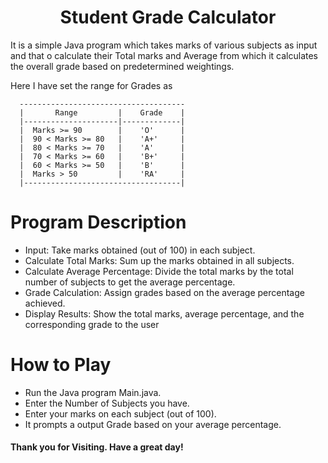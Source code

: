 <h1 align="center">Student Grade Calculator</h1>
  
It is a simple Java program which takes marks of various subjects as input and that o calculate their Total marks and Average from which it calculates the overall grade based on predetermined weightings.


Here I have set the range for Grades as

      -------------------------------------
      |       Range         |    Grade    |
      |---------------------|-------------|
      |  Marks >= 90        |    'O'      |
      |  90 < Marks >= 80   |    'A+'     |
      |  80 < Marks >= 70   |    'A'      |
      |  70 < Marks >= 60   |    'B+'     |
      |  60 < Marks >= 50   |    'B'      |
      |  Marks > 50         |    'RA'     |
      |-----------------------------------|


# Program Description
- Input: Take marks obtained (out of 100) in each subject.
- Calculate Total Marks: Sum up the marks obtained in all subjects.
- Calculate Average Percentage: Divide the total marks by the total number of subjects to get the average percentage.
- Grade Calculation: Assign grades based on the average percentage achieved.
- Display Results: Show the total marks, average percentage, and the corresponding grade to the user

# How to Play
- Run the Java program Main.java.
- Enter the Number of Subjects you have.
- Enter your marks on each subject (out of 100).
- It prompts a output Grade based on your average percentage.


<h4>Thank you for Visiting. Have a great day!</h4>
